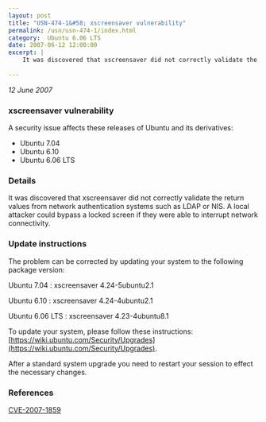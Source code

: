 ```yaml
---
layout: post
title: "USN-474-1&#58; xscreensaver vulnerability"
permalink: /usn/usn-474-1/index.html
category:  Ubuntu 6.06 LTS
date: 2007-06-12 12:00:00
excerpt: |
    It was discovered that xscreensaver did not correctly validate the return values from network authentication systems such as LDAP or NIS. A local attacker could bypass a locked screen if they were able to interrupt network connectivity.
    
--- 
```

 
 

*12 June 2007*

### xscreensaver vulnerability

A security issue affects these releases of Ubuntu and its derivatives:

* Ubuntu 7.04
* Ubuntu 6.10
* Ubuntu 6.06 LTS

### Details

It was discovered that xscreensaver did not correctly validate the return values from network authentication systems such as LDAP or NIS. A local attacker could bypass a locked screen if they were able to interrupt network connectivity.

### Update instructions

The problem can be corrected by updating your system to the following package version:

Ubuntu 7.04
 : xscreensaver <span>4.24-5ubuntu2.1</span>

Ubuntu 6.10
 : xscreensaver <span>4.24-4ubuntu2.1</span>

Ubuntu 6.06 LTS
 : xscreensaver <span>4.23-4ubuntu8.1</span>

To update your system, please follow these instructions: [https://wiki.ubuntu.com/Security/Upgrades](https://wiki.ubuntu.com/Security/Upgrades).

After a standard system upgrade you need to restart your session to effect the necessary changes.

### References

 
 [CVE-2007-1859](http://people.ubuntu.com/~ubuntu-security/cve/CVE-2007-1859)
 


